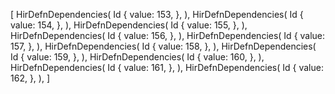 [
    HirDefnDependencies(
        Id {
            value: 153,
        },
    ),
    HirDefnDependencies(
        Id {
            value: 154,
        },
    ),
    HirDefnDependencies(
        Id {
            value: 155,
        },
    ),
    HirDefnDependencies(
        Id {
            value: 156,
        },
    ),
    HirDefnDependencies(
        Id {
            value: 157,
        },
    ),
    HirDefnDependencies(
        Id {
            value: 158,
        },
    ),
    HirDefnDependencies(
        Id {
            value: 159,
        },
    ),
    HirDefnDependencies(
        Id {
            value: 160,
        },
    ),
    HirDefnDependencies(
        Id {
            value: 161,
        },
    ),
    HirDefnDependencies(
        Id {
            value: 162,
        },
    ),
]